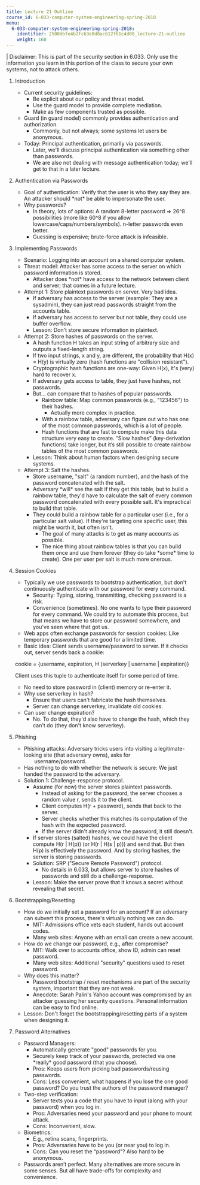 ```yaml
---
title: Lecture 21 Outline
course_id: 6-033-computer-system-engineering-spring-2018
menu:
  6-033-computer-system-engineering-spring-2018:
    identifier: 2500dbfe4b2fc63e8d8ac612f61c4d08_lecture-21-outline
    weight: 160
---
```

| Disclaimer: This is part of the security section in 6.033. Only use the information you learn in this portion of the class to secure your own systems, not to attack others. 

1.  Introduction
    *   Current security guidelines:
        *   Be explicit about our policy and threat model.
        *   Use the guard model to provide complete mediation.
        *   Make as few components trusted as possible.
    *   Guard (in guard model) commonly provides authentication and authorization.
        *   Commonly, but not always; some systems let users be anonymous.
    *   Today: Principal authentication, primarily via passwords.
        *   Later, we'll discuss principal authentication via something other than passwords.
        *   We are also not dealing with message authentication today; we'll get to that in a later lecture.
2.  Authentication via Passwords
    *   Goal of authentication: Verify that the user is who they say they are. An attacker should \*not\* be able to impersonate the user.
    *   Why passwords?
        *   In theory, lots of options: A random 8-letter password => 26^8 possibilities (more like 60^8 if you allow lowercase/caps/numbers/symbols). n-letter passwords even better.
        *   Guessing is expensive; brute-force attack is infeasible.
3.  Implementing Passwords
    *   Scenario: Logging into an account on a shared computer system.
    *   Threat model: Attacker has some access to the server on which password information is stored.
        *   Attacker does \*not\* have access to the network between client and server; that comes in a future lecture.
    *   Attempt 1: Store plaintext passwords on server. Very bad idea.
        *   If adversary has access to the server (example: They are a sysadmin), they can just read passwords straight from the accounts table.
        *   If adversary has access to server but not table, they could use buffer overflow.
        *   Lesson: Don't store secure information in plaintext.
    *   Attempt 2: Store hashes of passwords on the server.
        *   A hash function H takes an input string of arbitrary size and outputs a fixed-length string.
        *   If two input strings, x and y, are different, the probability that H(x) = H(y) is virtually zero (hash functions are "collision resistant").
        *   Cryptographic hash functions are one-way: Given H(x), it's (very) hard to recover x.
        *   If adversary gets access to table, they just have hashes, not passwords.
        *   But... can compare that to hashes of popular passwords.
            *   Rainbow table: Map common passwords (e.g., "123456") to their hashes.
                *   Actually more complex in practice.
            *   With a rainbow table, adversary can figure out who has one of the most common passwords, which is a lot of people.
            *   Hash functions that are fast to compute make this data structure very easy to create. “Slow hashes” (key-derivation functions) take longer, but it’s still possible to create rainbow tables of the most common passwords.
        *   Lesson: Think about human factors when designing secure systems.
    *   Attempt 3: Salt the hashes.
        *   Store username, "salt" (a random number), and the hash of the password concatenated with the salt.
        *   Adversary \*will\* see the salt if they get this table, but to build a rainbow table, they'd have to calculate the salt of every common password concatenated with every possible salt. It's impractical to build that table.
        *   They could build a rainbow table for a particular user (i.e., for a particular salt value). If they're targeting one specific user, this might be worth it, but often isn't.
            *   The goal of many attacks is to get as many accounts as possible.
            *   The nice thing about rainbow tables is that you can build them once and use them forever (they do take \*some\* time to create). One per user per salt is much more onerous.
4.  Session Cookies
    *   Typically we use passwords to bootstrap authentication, but don't continuously authenticate with our password for every command.
        *   Security: Typing, storing, transmitting, checking password is a risk.
        *   Convenience (sometimes). No one wants to type their password for every command. We could try to automate this process, but that means we have to store our password somewhere, and you've seen where that got us.
    *   Web apps often exchange passwords for session cookies: Like temporary passwords that are good for a limited time.
    *   Basic idea: Client sends username/password to server. If it checks out, server sends back a cookie:
    
    cookie = {username, expiration, H (serverkey | username | expiration)}
    
    Client uses this tuple to authenticate itself for some period of time.
    
    *   No need to store password in (client) memory or re-enter it.
    *   Why use serverkey in hash?
        *   Ensure that users can't fabricate the hash themselves.
        *   Server can change serverkey, invalidate old cookies.
    *   Can user change expiration?
        *   No. To do that, they'd also have to change the hash, which they can't do (they don't know serverkey).
5.  Phishing
    *   Phishing attacks: Adversary tricks users into visiting a legitimate-looking site (that adversary owns), asks for  
               username/password.
    *   Has nothing to do with whether the network is secure: We just handed the password to the adversary.
    *   Solution 1: Challenge-response protocol.
        *   Assume (for now) the server stores plaintext passwords.
            *   Instead of asking for the password, the server chooses a random value r, sends it to the client.
            *   Client computes H(r + password), sends that back to the server.
            *   Server checks whether this matches its computation of the hash with the expected password.
            *   If the server didn't already know the password, it still doesn't.
        *   If server stores (salted) hashes, we could have the client compute H(r | H(p)) (or H(r | H(s | p))) and send that. But then H(p) is effectively the password. And by storing hashes, the server is storing passwords.
        *   Solution: SRP ("Secure Remote Password") protocol.
            *   No details in 6.033, but allows server to store hashes of passwords and still do a challenge-response.
        *   Lesson: Make the server prove that it knows a secret without revealing that secret.
6.  Bootstrapping/Resetting
    *   How do we initially set a password for an account? If an adversary can subvert this process, there's virtually nothing we can do.
        *   MIT: Admissions office vets each student, hands out account codes.
        *   Many web sites: Anyone with an email can create a new account.
    *   How do we change our password, e.g., after compromise?
        *   MIT: Walk over to accounts office, show ID, admin can reset password.
        *   Many web sites: Additional "security" questions used to reset password.
    *   Why does this matter?
        *   Password bootstrap / reset mechanisms are part of the security system, important that they are not weak.
        *   Anecdote: Sarah Palin's Yahoo account was compromised by an attacker guessing her security questions. Personal information can be easy to find online.
    *   Lesson: Don't forget the bootstrapping/resetting parts of a system when designing it.
7.  Password Alternatives
    *   Password Managers:
        *   Automatically generate "good" passwords for you.
        *   Securely keep track of your passwords, protected via one \*really\* good password (that you choose).
        *   Pros: Keeps users from picking bad passwords/reusing passwords.
        *   Cons: Less convenient, what happens if you lose the one good password? Do you trust the authors of the password manager?
    *   Two-step verification:
        *   Server texts you a code that you have to input (along with your password) when you log in.
        *   Pros: Adversaries need your password and your phone to mount attack.
        *   Cons: Inconvenient, slow.
    *   Biometrics:
        *   E.g., retina scans, fingerprints.
        *   Pros: Adversaries have to be you (or near you) to log in.
        *   Cons: Can you reset the “password”? Also hard to be anonymous.
    *   Passwords aren’t perfect. Many alternatives are more secure in some senses. But all have trade-offs for complexity and convenience.